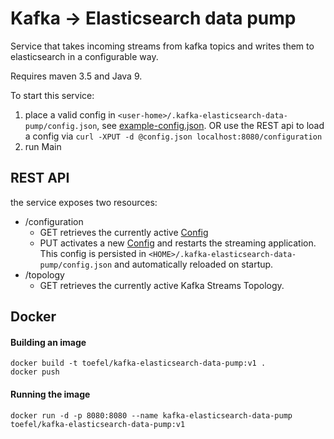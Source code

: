 # Kafka -> Elasticsearch data pump

Service that takes incoming streams from kafka topics and writes them
to elasticsearch in a configurable way.

Requires maven 3.5 and Java 9.

To start this service: 

1. place a valid config in `<user-home>/.kafka-elasticsearch-data-pump/config.json`, see [example-config.json](example-config.json).
   OR use the REST api to load a config via `curl -XPUT -d @config.json localhost:8080/configuration` 
2. run Main

## REST API

the service exposes two resources:

 * /configuration 
    - GET retrieves the currently active [Config](src/main/java/nl/toefel/kafka/elasticsearch/pump/config/Config.java)
    - PUT activates a new [Config](src/main/java/nl/toefel/kafka/elasticsearch/pump/config/Config.java) and restarts the streaming application. This config is persisted in `<HOME>/.kafka-elasticsearch-data-pump/config.json` and automatically reloaded on startup. 
 * /topology
    - GET retrieves the currently active Kafka Streams Topology. 
    
## Docker

#### Building an image

    docker build -t toefel/kafka-elasticsearch-data-pump:v1 .
    docker push
    
#### Running the image

    docker run -d -p 8080:8080 --name kafka-elasticsearch-data-pump toefel/kafka-elasticsearch-data-pump:v1
    